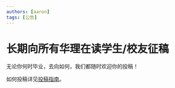 ```yaml
---
authors: [aaron]
tags: [公告]
---
```


# 长期向所有华理在读学生/校友征稿

无论你何时毕业，去向如何，我们都随时欢迎你的投稿！

如何投稿详见[投稿指南](https://ecust-leap.github.io/how-to-contribute)。
